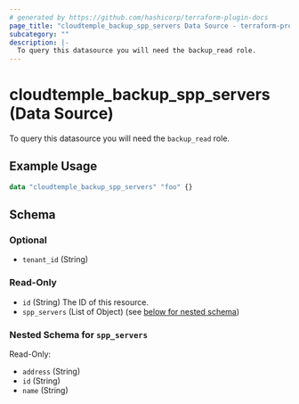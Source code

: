 ```yaml
---
# generated by https://github.com/hashicorp/terraform-plugin-docs
page_title: "cloudtemple_backup_spp_servers Data Source - terraform-provider-cloudtemple"
subcategory: ""
description: |-
  To query this datasource you will need the backup_read role.
---
```


# cloudtemple_backup_spp_servers (Data Source)

To query this datasource you will need the `backup_read` role.

## Example Usage

```terraform
data "cloudtemple_backup_spp_servers" "foo" {}
```

<!-- schema generated by tfplugindocs -->
## Schema

### Optional

- `tenant_id` (String)

### Read-Only

- `id` (String) The ID of this resource.
- `spp_servers` (List of Object) (see [below for nested schema](#nestedatt--spp_servers))

<a id="nestedatt--spp_servers"></a>
### Nested Schema for `spp_servers`

Read-Only:

- `address` (String)
- `id` (String)
- `name` (String)


